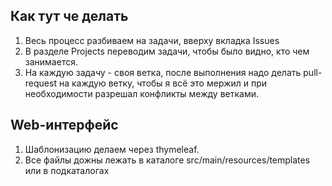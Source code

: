 ## Как тут че делать

1. Весь процесс разбиваем на задачи, вверху вкладка Issues
2. В разделе Projects переводим задачи, чтобы было видно, кто чем занимается.
3. На каждую задачу - своя ветка, после выполнения надо делать pull-request на каждую ветку, чтобы я всё это мержил
и при необходимости разрешал конфликты между ветками.

## Web-интерфейс

1. Шаблонизацию делаем через thymeleaf.
2. Все файлы дожны лежать в каталоге src/main/resources/templates или в подкаталогах
